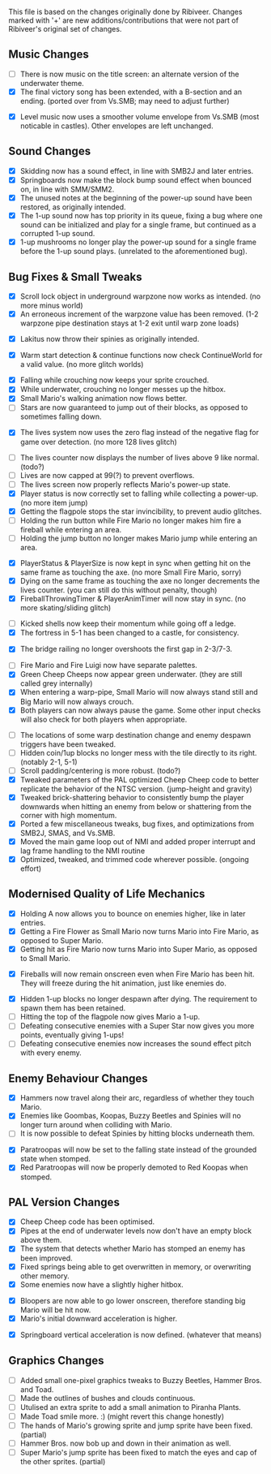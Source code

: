 This file is based on the changes originally done by Ribiveer.
Changes marked with '+' are new additions/contributions that were not part of Ribiveer's original set of changes.

## Music Changes
- [ ] There is now music on the title screen: an alternate version of the underwater theme.
- [x] The final victory song has been extended, with a B-section and an ending. (ported over from Vs.SMB; may need to adjust further)
+ [x] Level music now uses a smoother volume envelope from Vs.SMB (most noticable in castles). Other envelopes are left unchanged.

## Sound Changes
+ [x] Skidding now has a sound effect, in line with SMB2J and later entries.
+ [x] Springboards now make the block bump sound effect when bounced on, in line with SMM/SMM2.
+ [x] The unused notes at the beginning of the power-up sound have been restored, as originally intended.
+ [x] The 1-up sound now has top priority in its queue, fixing a bug where one sound can be initialized and play for a single frame, but continued as a corrupted 1-up sound.
+ [x] 1-up mushrooms no longer play the power-up sound for a single frame before the 1-up sound plays. (unrelated to the aforementioned bug).

## Bug Fixes & Small Tweaks
+ [x] Scroll lock object in underground warpzone now works as intended. (no more minus world)
+ [x] An erroneous increment of the warpzone value has been removed. (1-2 warpzone pipe destination stays at 1-2 exit until warp zone loads)
- [x] Lakitus now throw their spinies as originally intended.
+ [x] Warm start detection & continue functions now check ContinueWorld for a valid value. (no more glitch worlds)
- [x] Falling while crouching now keeps your sprite crouched.
- [x] While underwater, crouching no longer messes up the hitbox.
- [x] Small Mario's walking animation now flows better.
- [ ] Stars are now guaranteed to jump out of their blocks, as opposed to sometimes falling down.
+ [x] The lives system now uses the zero flag instead of the negative flag for game over detection. (no more 128 lives glitch)
- [ ] The lives counter now displays the number of lives above 9 like normal. (todo?)
- [ ] Lives are now capped at 99(?) to prevent overflows.
- [ ] The lives screen now properly reflects Mario's power-up state.
- [x] Player status is now correctly set to falling while collecting a power-up. (no more item jump)
- [x] Getting the flagpole stops the star invincibility, to prevent audio glitches.
- [ ] Holding the run button while Fire Mario no longer makes him fire a fireball while entering an area.
- [ ] Holding the jump button no longer makes Mario jump while entering an area.
+ [x] PlayerStatus & PlayerSize is now kept in sync when getting hit on the same frame as touching the axe. (no more Small Fire Mario, sorry)
+ [x] Dying on the same frame as touching the axe no longer decrements the lives counter. (you can still do this without penalty, though)
+ [x] FireballThrowingTimer & PlayerAnimTimer will now stay in sync. (no more skating/sliding glitch)
- [ ] Kicked shells now keep their momentum while going off a ledge.
- [x] The fortress in 5-1 has been changed to a castle, for consistency.
+ [x] The bridge railing no longer overshoots the first gap in 2-3/7-3.
- [ ] Fire Mario and Fire Luigi now have separate palettes.
- [x] Green Cheep Cheeps now appear green underwater. (they are still called grey internally)
- [x] When entering a warp-pipe, Small Mario will now always stand still and Big Mario will now always crouch.
- [x] Both players can now always pause the game. Some other input checks will also check for both players when appropriate.
+ [ ] The locations of some warp destination change and enemy despawn triggers have been tweaked.
+ [ ] Hidden coin/1up blocks no longer mess with the tile directly to its right. (notably 2-1, 5-1)
+ [ ] Scroll padding/centering is more robust. (todo?)
+ [x] Tweaked parameters of the PAL optimized Cheep Cheep code to better replicate the behavior of the NTSC version. (jump-height and gravity)
+ [x] Tweaked brick-shattering behavior to consistently bump the player downwards when hitting an enemy from below or shattering from the corner with high momentum.
+ [x] Ported a few miscellaneous tweaks, bug fixes, and optimizations from SMB2J, SMAS, and Vs.SMB.
+ [x] Moved the main game loop out of NMI and added proper interrupt and lag frame handling to the NMI routine
+ [x] Optimized, tweaked, and trimmed code wherever possible. (ongoing effort)

## Modernised Quality of Life Mechanics
- [x] Holding A now allows you to bounce on enemies higher, like in later entries.
- [x] Getting a Fire Flower as Small Mario now turns Mario into Fire Mario, as opposed to Super Mario.
- [x] Getting hit as Fire Mario now turns Mario into Super Mario, as opposed to Small Mario.
+ [x] Fireballs will now remain onscreen even when Fire Mario has been hit. They will freeze during the hit animation, just like enemies do.
- [x] Hidden 1-up blocks no longer despawn after dying. The requirement to spawn them has been retained.
- [ ] Hitting the top of the flagpole now gives Mario a 1-up.
- [ ] Defeating consecutive enemies with a Super Star now gives you more points, eventually giving 1-ups!
- [ ] Defeating consecutive enemies now increases the sound effect pitch with every enemy.

## Enemy Behaviour Changes
- [x] Hammers now travel along their arc, regardless of whether they touch Mario.
- [x] Enemies like Goombas, Koopas, Buzzy Beetles and Spinies will no longer turn around when colliding with Mario.
- [ ] It is now possible to defeat Spinies by hitting blocks underneath them.
+ [x] Paratroopas will now be set to the falling state instead of the grounded state when stomped. 
+ [x] Red Paratroopas will now be properly demoted to Red Koopas when stomped.

## PAL Version Changes
- [x] Cheep Cheep code has been optimised.
- [x] Pipes at the end of underwater levels now don't have an empty block above them.
- [x] The system that detects whether Mario has stomped an enemy has been improved.
- [x] Fixed springs being able to get overwritten in memory, or overwriting other memory.
- [x] Some enemies now have a slightly higher hitbox.
+ [x] Bloopers are now able to go lower onscreen, therefore standing big Mario will be hit now.
+ [x] Mario's initial downward acceleration is higher.
- [x] Springboard vertical acceleration is now defined. (whatever that means)

## Graphics Changes
- [ ] Added small one-pixel graphics tweaks to Buzzy Beetles, Hammer Bros. and Toad.
- [ ] Made the outlines of bushes and clouds continuous.
- [ ] Utulised an extra sprite to add a small animation to Piranha Plants.
- [ ] Made Toad smile more. :) (might revert this change honestly)
- [ ] The hands of Mario's growing sprite and jump sprite have been fixed. (partial)
- [ ] Hammer Bros. now bob up and down in their animation as well.
- [ ] Super Mario's jump sprite has been fixed to match the eyes and cap of the other sprites. (partial)
